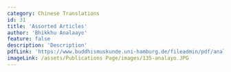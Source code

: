 ```yaml
---
category: Chinese Translations
id: 31
title: 'Assorted Articles'
author: 'Bhikkhu Analaayo'
feature: false
description: 'Description'
pdfLink: 'https://www.buddhismuskunde.uni-hamburg.de/fileadmin/pdf/analayo/publications.htm'
imageLink: /assets/Publications Page/images/135-analayo.JPG
---
```

